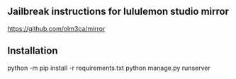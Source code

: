 ## Jailbreak instructions for lululemon studio mirror
https://github.com/olm3ca/mirror

## Installation
python -m pip install -r requirements.txt
python manage.py runserver
